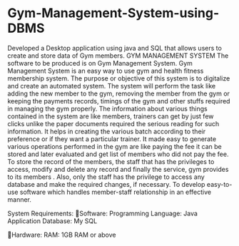 # Gym-Management-System-using-DBMS
Developed a Desktop application using java and SQL that allows users to create and store data of Gym members.
GYM MANAGEMENT SYSTEM
The software to be produced is on Gym Management System. Gym Management System is an easy way to use gym and health fitness membership system. The purpose or objective of this system is to digitalize and create an automated system. The system will perform the task like adding the new member to the gym, removing the member from the gym or keeping the payments records, timings of the gym and other stuffs required in managing the gym properly. The information about various things contained in the system are like members, trainers can get by just few clicks unlike the paper documents required the serious reading for such information. It helps in creating the various batch according to their preference or if they want a particular trainer. It made easy to generate various operations performed in the gym are like paying the fee it can be stored and later evaluated and get list of members who did not pay the fee. 
 To store the record of the members, the staff that has the privileges to access, modify and delete any record and finally the service, gym provides to its members .  Also, only the staff has the privilege to access any database and make the required changes, if necessary.
To develop easy-to-use software which handles member-staff  relationship in an effective manner.
	
System Requirements:
Software:
      Programming Language: Java Application
      Database: My SQL

Hardware: 
     RAM: 1GB RAM or above
